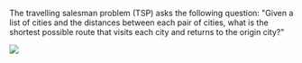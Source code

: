 The travelling salesman problem (TSP) asks the following question: "Given a list of cities and the distances between each pair of cities, what is the shortest possible route that visits each city and returns to the origin city?"

![](https://upload.wikimedia.org/wikipedia/commons/1/11/GLPK_solution_of_a_travelling_salesman_problem.svg)